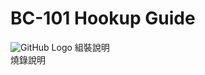 # BC-101 Hookup Guide
![GitHub Logo](https://mainnolab.files.wordpress.com/2021/05/s__18964714.jpg?w=1024)
組裝說明<br>
燒錄說明<br>
